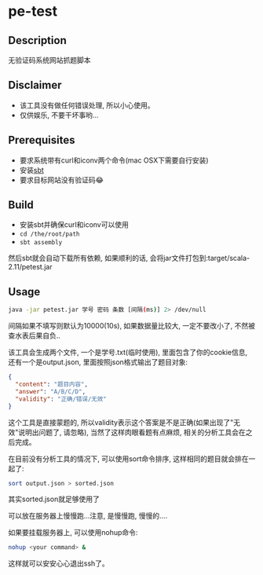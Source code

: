 # pe-test

## Description
无验证码系统网站抓题脚本

## Disclaimer
- 该工具没有做任何错误处理, 所以小心使用。
- 仅供娱乐, 不要干坏事哟...

## Prerequisites
- 要求系统带有curl和iconv两个命令(mac OSX下需要自行安装)
- 安装[sbt](http://www.scala-sbt.org/0.13/docs/zh-cn/Setup.html)
- 要求目标网站没有验证码😂

## Build
- 安装sbt并确保curl和iconv可以使用
- `cd /the/root/path`
- `sbt assembly`

然后sbt就会自动下载所有依赖, 如果顺利的话, 会将jar文件打包到:target/scala-2.11/petest.jar

## Usage
```bash
java -jar petest.jar 学号 密码 条数 [间隔(ms)] 2> /dev/null
```

间隔如果不填写则默认为10000(10s), 如果数据量比较大, 一定不要改小了, 不然被查水表后果自负..

该工具会生成两个文件, 一个是学号.txt(临时使用), 里面包含了你的cookie信息, 还有一个是output.json, 里面按照json格式输出了题目对象:

```json
{
  "content": "题目内容",
  "answer": "A/B/C/D",
  "validity": "正确/错误/无效"
}
```

这个工具是直接蒙题的, 所以validity表示这个答案是不是正确(如果出现了"无效"说明出问题了, 请忽略), 当然了这样肉眼看题有点麻烦, 相关的分析工具会在之后完成。

在目前没有分析工具的情况下, 可以使用sort命令排序, 这样相同的题目就会排在一起了:

```bash
sort output.json > sorted.json
```

其实sorted.json就足够使用了

可以放在服务器上慢慢跑...注意, 是慢慢跑, 慢慢的....

如果要挂载服务器上, 可以使用nohup命令:

```bash
nohup <your command> &
```

这样就可以安安心心退出ssh了。
